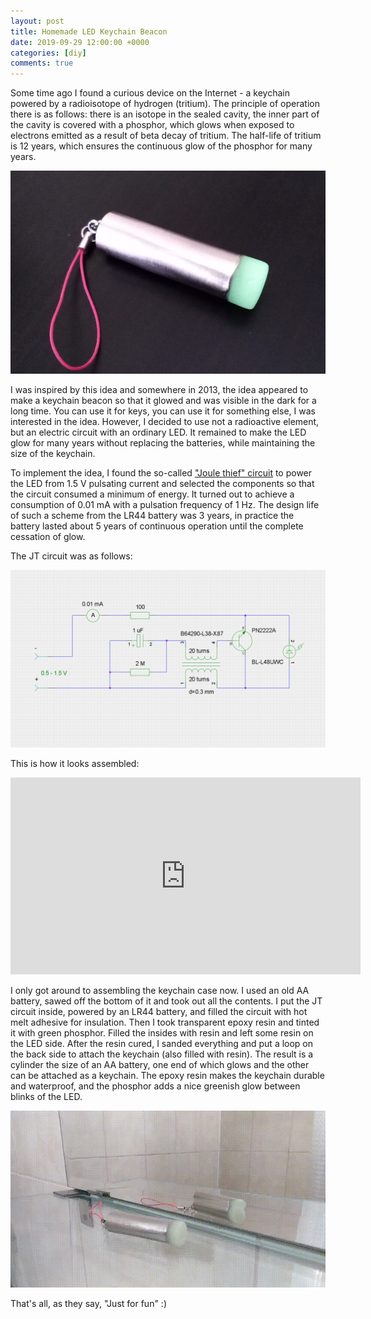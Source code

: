 ```yaml
---
layout: post
title: Homemade LED Keychain Beacon
date: 2019-09-29 12:00:00 +0000
categories: [diy]
comments: true
---
```


Some time ago I found a curious device on the Internet - a keychain powered by a radioisotope of hydrogen (tritium). The principle of operation there is as follows: there is an isotope in the sealed cavity, the inner part of the cavity is covered with a phosphor, which glows when exposed to electrons emitted as a result of beta decay of tritium. The half-life of tritium is 12 years, which ensures the continuous glow of the phosphor for many years.

![keychain](/assets/images/keychain.jpg "LED Keychain Beacon")

I was inspired by this idea and somewhere in 2013, the idea appeared to make a keychain beacon so that it glowed and was visible in the dark for a long time. You can use it for keys, you can use it for something else, I was interested in the idea. However, I decided to use not a radioactive element, but an electric circuit with an ordinary LED. It remained to make the LED glow for many years without replacing the batteries, while maintaining the size of the keychain.

<!--more-->

To implement the idea, I found the so-called ["Joule thief" circuit](https://en.wikipedia.org/wiki/Joule_thief) to power the LED from 1.5 V pulsating current and selected the components so that the circuit consumed a minimum of energy. It turned out to achieve a consumption of 0.01 mA with a pulsation frequency of 1 Hz. The design life of such a scheme from the LR44 battery was 3 years, in practice the battery lasted about 5 years of continuous operation until the complete cessation of glow.

The JT circuit was as follows:

![jt](/assets/images/jt4.png "JT diagram")

This is how it looks assembled:

<iframe width="560" height="315" src="https://www.youtube.com/embed/7JCmp_e1h3U" frameborder="0" allow="accelerometer; autoplay; encrypted-media; gyroscope; picture-in-picture" allowfullscreen></iframe>

I only got around to assembling the keychain case now. I used an old AA battery, sawed off the bottom of it and took out all the contents. I put the JT circuit inside, powered by an LR44 battery, and filled the circuit with hot melt adhesive for insulation. Then I took transparent epoxy resin and tinted it with green phosphor. Filled the insides with resin and left some resin on the LED side. After the resin cured, I sanded everything and put a loop on the back side to attach the keychain (also filled with resin). The result is a cylinder the size of an AA battery, one end of which glows and the other can be attached as a keychain. The epoxy resin makes the keychain durable and waterproof, and the phosphor adds a nice greenish glow between blinks of the LED.

![keychain](/assets/images/keychain.gif "Keychain demo")

That's all, as they say, "Just for fun" :)
